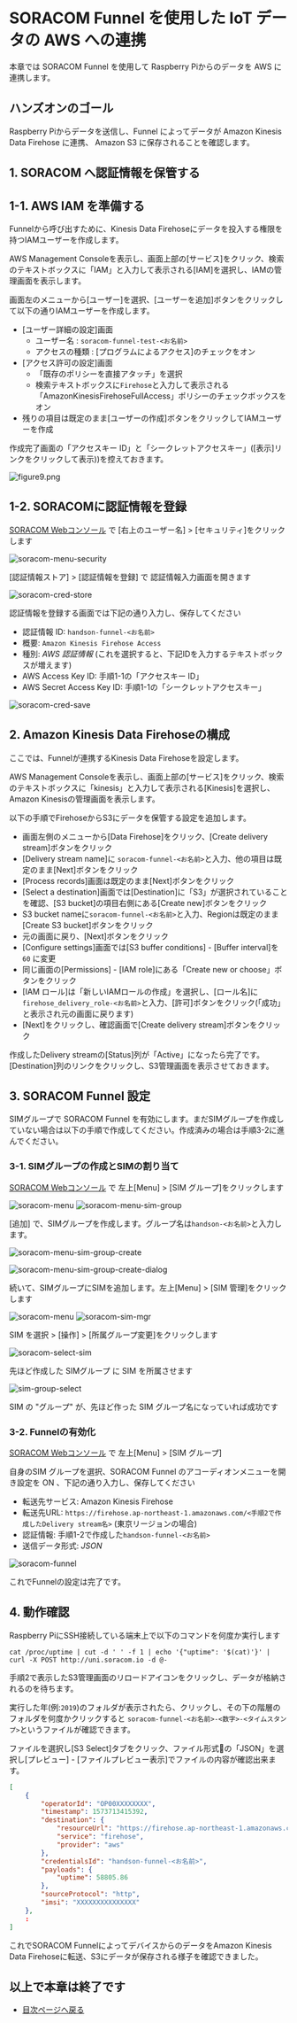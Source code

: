 # SORACOM Funnel を使用した IoT データの AWS への連携

本章では SORACOM Funnel を使用して Raspberry Piからのデータを AWS に連携します。

## ハンズオンのゴール

Raspberry Piからデータを送信し、Funnel によってデータが Amazon Kinesis Data Firehose に連携、 Amazon S3 に保存されることを確認します。

## 1. SORACOM へ認証情報を保管する

## 1-1. AWS IAM を準備する

Funnelから呼び出すために、Kinesis Data Firehoseにデータを投入する権限を持つIAMユーザーを作成します。

AWS Management Consoleを表示し、画面上部の[サービス]をクリック、検索のテキストボックスに「IAM」と入力して表示される[IAM]を選択し、IAMの管理画面を表示します。

画面左のメニューから[ユーザー]を選択、[ユーザーを追加]ボタンをクリックして以下の通りIAMユーザーを作成します。

- [ユーザー詳細の設定]画面
    - ユーザー名 : `soracom-funnel-test-<お名前>`
    - アクセスの種類 : [プログラムによるアクセス]のチェックをオン
- [アクセス許可の設定]画面
    - 「既存のポリシーを直接アタッチ」を選択
    - 検索テキストボックスに`Firehose`と入力して表示される「AmazonKinesisFirehoseFullAccess」ポリシーのチェックボックスをオン
- 残りの項目は既定のまま[ユーザーの作成]ボタンをクリックしてIAMユーザーを作成

作成完了画面の「アクセスキー ID」と「シークレットアクセスキー」([表示]リンクをクリックして表示))を控えておきます。

![figure9.png](images/figure9.png)

## 1-2. SORACOMに認証情報を登録

[SORACOM Webコンソール](https://console.soracom.io/) で [右上のユーザー名] > [セキュリティ]をクリックします

![soracom-menu-security](https://docs.google.com/drawings/d/e/2PACX-1vRjYW4eP-Cv1GTPmgGD01OEGiszvYmy1gmbsAQx50O6knq0UEPBozSQ8W3ezngFS6Z7B-8ArZkIXSWW/pub?w=344&h=334)

[認証情報ストア] > [認証情報を登録] で 認証情報入力画面を開きます

![soracom-cred-store](https://docs.google.com/drawings/d/e/2PACX-1vRoPNOwuGigBjl6MNfqQpXZL1MFmgPeUuwFLNF3TTRDZMQJf1G-HdwukH5otE7tdHy0YM9MWXmLac6z/pub?w=624&h=309)

認証情報を登録する画面では下記の通り入力し、保存してください

* 認証情報 ID: `handson-funnel-<お名前>`
* 概要: `Amazon Kinesis Firehose Access`
* 種別: *AWS 認証情報* (これを選択すると、下記IDを入力するテキストボックスが増えます)
* AWS Access Key ID: 手順1-1の「アクセスキー ID」
* AWS Secret Access Key ID: 手順1-1の「シークレットアクセスキー」

![soracom-cred-save](https://docs.google.com/drawings/d/e/2PACX-1vR6S9T-9TZbcdB8XwcUrBE7MQCyIsT-zOA2LQGspbv5r72CxT_qc1pyIdgmIXqVU79qOEKfOzuA8vXZ/pub?w=644&h=642)

## 2. Amazon Kinesis Data Firehoseの構成

ここでは、Funnelが連携するKinesis Data Firehoseを設定します。

AWS Management Consoleを表示し、画面上部の[サービス]をクリック、検索のテキストボックスに「kinesis」と入力して表示される[Kinesis]を選択し、Amazon Kinesisの管理画面を表示します。

以下の手順でFirehoseからS3にデータを保管する設定を追加します。

- 画面左側のメニューから[Data Firehose]をクリック、[Create delivery stream]ボタンをクリック
- [Delivery stream name]に `soracom-funnel-<お名前>`と入力、他の項目は既定のまま[Next]ボタンをクリック
- [Process records]画面は既定のまま[Next]ボタンをクリック
- [Select a destination]画面では[Destination]に「S3」が選択されていることを確認、[S3 bucket]の項目右側にある[Create new]ボタンをクリック
- S3 bucket nameに`soracom-funnel-<お名前>`と入力、Regionは既定のまま[Create S3 bucket]ボタンをクリック
- 元の画面に戻り、[Next]ボタンをクリック
- [Configure settings]画面では[S3 buffer conditions] - [Buffer interval]を `60` に変更
- 同じ画面の[Permissions] - [IAM role]にある「Create new or choose」ボタンをクリック
- [IAM ロール]は「新しいIAMロールの作成」を選択し、[ロール名]に`firehose_delivery_role-<お名前>`と入力、[許可]ボタンをクリック(「成功」と表示され元の画面に戻ります)
- [Next]をクリックし、確認画面で[Create delivery stream]ボタンをクリック

作成したDelivery streamの[Status]列が「Active」になったら完了です。[Destination]列のリンクをクリックし、S3管理画面を表示させておきます。

## 3. SORACOM Funnel 設定

SIMグループで SORACOM Funnel を有効にします。まだSIMグループを作成していない場合は以下の手順で作成してください。作成済みの場合は手順3-2に進んでください。

### 3-1. SIMグループの作成とSIMの割り当て

[SORACOM Webコンソール](https://console.soracom.io/) で 左上[Menu] > [SIM グループ]をクリックします

![soracom-menu](https://docs.google.com/drawings/d/e/2PACX-1vRhgmsjqpncv2HQ0jAZwiYf0knTfvmCMl6x_flrdeGQV4N60trp8M981gCAfitVSmXU4tqAYm6MmyRb/pub?w=331&h=410)
![soracom-menu-sim-group](https://docs.google.com/drawings/d/e/2PACX-1vTqI-f2K8n-TuUvVEGPnmDcFxG2f87so3Qfe5K11sn0pXG8Q4v2lJX0UT9tjlH7sDQRb1FC7aFfckjb/pub?w=353&h=290)

[追加] で、SIMグループを作成します。グループ名は`handson-<お名前>`と入力します。

![soracom-menu-sim-group-create](https://docs.google.com/drawings/d/e/2PACX-1vQ-wJ7Ixk-BQDtxXweBkhl-deBJzh3behOo_rQNNxm3gO73sKHEV_RvqO7cWrSKJT0AZltPaF_K0qPf/pub?w=381&h=315)

![soracom-menu-sim-group-create-dialog](https://docs.google.com/drawings/d/e/2PACX-1vRjDUj0AzCWEBNyy9GTqWf6jPANTk4WIEZcarMaYd9GhbM-_2AhBru9WglGRplqo0jUroC9rIq82G8h/pub?w=631&h=306)

続いて、SIMグループにSIMを追加します。左上[Menu] > [SIM 管理]をクリックします

![soracom-menu](https://docs.google.com/drawings/d/e/2PACX-1vRhgmsjqpncv2HQ0jAZwiYf0knTfvmCMl6x_flrdeGQV4N60trp8M981gCAfitVSmXU4tqAYm6MmyRb/pub?w=331&h=410)
![soracom-sim-mgr](https://docs.google.com/drawings/d/e/2PACX-1vTUi6LN6Hsctv4KdaZj8uOUFg_ZyROx73f1TzFq41KIlRzjUmE_bc2NR5UnS8cn15TD_S2s8FA-DHzA/pub?w=353&h=290)

SIM を選択 > [操作] > [所属グループ変更]をクリックします

![soracom-select-sim](https://docs.google.com/drawings/d/e/2PACX-1vQpULGXvkk5htY266aDd2iWJueVphdm8DFRVy_BF5JnWnZfBBLF19U42ni5lU6VxN5ucmwqKHx4ACjg/pub?w=526&h=489)

先ほど作成した SIMグループ に SIM を所属させます

![sim-group-select](https://docs.google.com/drawings/d/e/2PACX-1vR1DJQnKw0NVvv83qxiTiDkh0AYfF6u8g3En7EDQtt2M2OjCRzl_tmlB-02cyiLBHLwWHjpOshFKTAA/pub?w=643&h=334)

SIM の "グループ" が、先ほど作った SIM グループ名になっていれば成功です

### 3-2. Funnelの有効化

[SORACOM Webコンソール](https://console.soracom.io/) で 左上[Menu] > [SIM グループ]

自身のSIM グループを選択、SORACOM Funnel のアコーディオンメニューを開き設定を ON 、下記の通り入力し、保存してください

* 転送先サービス: Amazon Kinesis Firehose
* 転送先URL: `https://firehose.ap-northeast-1.amazonaws.com/<手順2で作成したDelivery stream名>` (東京リージョンの場合)
* 認証情報: 手順1-2で作成した`handson-funnel-<お名前>`
* 送信データ形式: *JSON*

![soracom-funnel](https://docs.google.com/drawings/d/e/2PACX-1vQ1u87_1m7Mlk-t9G33ho7s8f_4-F8pIGjksjJxBFRhgYYVwJiBWAOVRr0_XWv5ehjU_4hqDvH7kXI_/pub?w=926&h=435)

これでFunnelの設定は完了です。

## 4. 動作確認

Raspberry PiにSSH接続している端末上で以下のコマンドを何度か実行します

```console
cat /proc/uptime | cut -d ' ' -f 1 | echo '{"uptime": '$(cat)'}' | curl -X POST http://uni.soracom.io -d @-
```

手順2で表示したS3管理画面のリロードアイコンをクリックし、データが格納されるのを待ちます。

実行した年(例:`2019`)のフォルダが表示されたら、クリックし、その下の階層のフォルダを何度かクリックすると `soracom-funnel-<お名前>-<数字>-<タイムスタンプ>`というファイルが確認できます。

ファイルを選択し[S3 Select]タブをクリック、ファイル形式の「JSON」を選択し[プレビュー] - [ファイルプレビュー表示]でファイルの内容が確認出来ます。

```json
[
    {
        "operatorId": "OP00XXXXXXXX",
        "timestamp": 1573713415392,
        "destination": {
            "resourceUrl": "https://firehose.ap-northeast-1.amazonaws.com/soracom-funnel-<お名前>",
            "service": "firehose",
            "provider": "aws"
        },
        "credentialsId": "handson-funnel-<お名前>",
        "payloads": {
            "uptime": 58805.86
        },
        "sourceProtocol": "http",
        "imsi": "XXXXXXXXXXXXXXX"
    },
    :
]
```

これでSORACOM FunnelによってデバイスからのデータをAmazon Kinesis Data Firehoseに転送、S3にデータが保存される様子を確認できました。

## 以上で本章は終了です

* [目次ページへ戻る](index.md)
